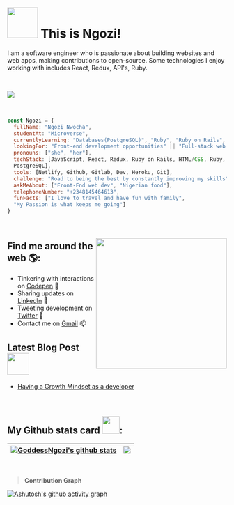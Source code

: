 # <img src="https://media.giphy.com/media/26Fxy3Iz1ari8oytO/giphy.gif" width="70"> This is Ngozi!</h2>
<!-- 🏾‍💻 -->

I am a software engineer who is passionate about building websites and web apps, making contributions to open-source. Some technologies I enjoy working with includes React, Redux, API's, Ruby.

<br/>

![](https://komarev.com/ghpvc/?username=GoddesNgozi&style=plastic&color=red&label=PROFILE+VIEWS)

<br/>

```javascript
const Ngozi = {
  fullName: "Ngozi Nwocha",
  studentAt: "Microverse",
  currentlyLearning: "Databases(PostgreSQL)", "Ruby", "Ruby on Rails",
  lookingFor: "Front-end development opportunities" || "Full-stack web developement",
  pronouns: ["she", "her"],
  techStack: [JavaScript, React, Redux, Ruby on Rails, HTML/CSS, Ruby, Bootstrap, 
  PostgreSQL],
  tools: [Netlify, Github, Gitlab, Dev, Heroku, Git],
  challenge: "Road to being the best by constantly improving my skills",
  askMeAbout: ["Front-End web dev", "Nigerian food"],
  telephoneNumber: "+2348145464613",
  funFacts: ["I love to travel and have fun with family", 
  "My Passion is what keeps me going"]
}
```

<br/>

### <img align='right' src="https://media.giphy.com/media/dWxO36Jzd6bTSt5dIY/giphy.gif" width="300">
## Find me around the web 🌎: <a href="https://github.com/GoddessNgozi"></a>
- Tinkering with interactions on <a href="https://codepen.io/GoddessNgozi"> Codepen</a> 🏓
- Sharing updates on <a href="https://www.linkedin.com/in/NgoziNwocha/">LinkedIn</a> 💼
- Tweeting development on <a href="https://twitter.com/GoddessNgozi">Twitter</a> 
- Contact me on <a href="NgozikaNwocha@gmail.com/">Gmail</a> 📫
## Latest Blog Post <img src="https://media.giphy.com/media/cKPse5DZaptID3YAMK/giphy.gif" width="50">
- [Having a Growth Mindset as a developer](https://dev.to/favourezeugwa/having-a-growth-mindset-as-a-developer-5255)


<br/>

## My Github stats card <img src="https://media.giphy.com/media/THICzXhqZItpoFX7aD/giphy.gif" width="40">:
| <a href="https://github.com/GoddessNgozi/github-readme-stats"> <img align="center" src="https://github-readme-stats.vercel.app/api?username=GoddessNgozi&count_private=true&show_icons=true&include_all_commits=true&theme=moltack&border_radius=10" alt="GoddessNgozi's github stats" /></a> | <a href="https://github.com/GoddessNgozi/github-readme-stats"><img align="center" src="https://github-readme-stats.vercel.app/api/top-langs/?username=GoddessNgozi&layout=compact&theme=moltack&border_radius=10&card_width=280" /></a> | 
| ------------- | ------------- |

<br/>

> **Contribution Graph**

[![Ashutosh's github activity graph](https://activity-graph.herokuapp.com/graph?username=GoddessNgozi&theme=one-dark)](https://github.com/ashutosh00710/github-readme-activity-graph)

